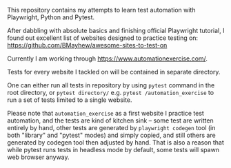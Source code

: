 This repository contains my attempts to learn test automation with Playwright, Python and Pytest.

After dabbling with absolute basics and finishing official Playwright tutorial, I found out excellent list of websites designed to practice testing on: https://github.com/BMayhew/awesome-sites-to-test-on

Currently I am working through https://www.automationexercise.com/.

Tests for every website I tackled on will be contained in separate directory.

One can either run all tests in repository by using `pytest` command in the root directory, or `pytest directory/` e.g. `pytest /automation_exercise` to run a set of tests limited to a single website.

Please note that `automation_exercise` as a first website I practice test automation, and the tests are kind of kitchen sink – some test are written entirely by hand, other tests are generated by `playwright codegen` tool (in both "library" and "pytest" modes) and simply copied, and still others are generated by codegen tool then adjusted by hand. That is also a reason that while pytest runs tests in headless mode by default, some tests will spawn web browser anyway.

